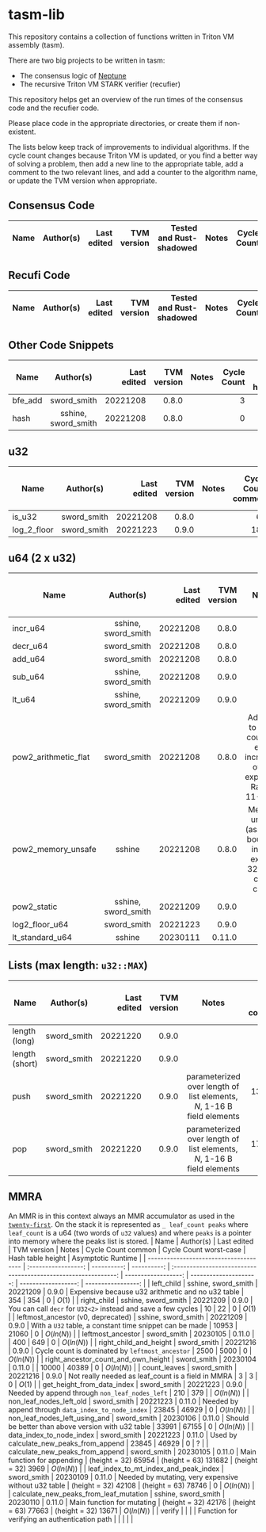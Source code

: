 # tasm-lib

This repository contains a collection of functions written in Triton VM assembly (tasm).

There are two big projects to be written in tasm:
 - The consensus logic of [Neptune](https://neptune.cash/)
 - The recursive Triton VM STARK verifier (recufier)

This repository helps get an overview of the run times of the consensus code and the recufier code.

Please place code in the appropriate directories, or create them if non-existent.

The lists below keep track of improvements to individual algorithms. If the
cycle count changes because Triton VM is updated, or you find a better way of
solving a problem, then add a new line to the appropriate table, add a comment
to the two relevant lines, and add a counter to the algorithm name, or update
the TVM version when appropriate.

## Consensus Code
| Name | Author(s) | Last edited | TVM version | Tested and Rust-shadowed | Notes | Cycle Count | Asymptotic Runtime |
| ---- | :-------: | ----------: | ----------: | -----------------------: | :---: | ----------: | -----------------: |

## Recufi Code
| Name | Author(s) | Last edited | TVM version | Tested and Rust-shadowed | Notes | Cycle Count | Asymptotic Runtime |
| ---- | :-------: | ----------: | ----------: | -----------------------: | :---: | ----------: | -----------------: |

## Other Code Snippets
| Name    |      Author(s)      | Last edited | TVM version | Notes | Cycle Count | Hash table height | Asymptotic Runtime |
| ------- | :-----------------: | ----------: | ----------: | :---: | ----------: | ----------------: | -----------------: |
| bfe_add |     sword_smith     |    20221208 |       0.8.0 |       |           3 |                 0 |                    |
| hash    | sshine, sword_smith |    20221208 |       0.8.0 |       |           0 |                 9 |                    |

## u32
| Name        |  Author(s)  | Last edited | TVM version | Notes | Cycle Count common | Cycle Count worst-case | Hash table height | Asymptotic Runtime |
| ----------- | :---------: | ----------: | ----------: | :---: | -----------------: | ---------------------: | ----------------: | -----------------: |
| is_u32      | sword_smith |    20221208 |       0.8.0 |       |                 68 |                     68 |                 0 |                    |
| log_2_floor | sword_smith |    20221223 |       0.9.0 |       |                180 |                    354 |                 0 |             $O(N)$ |

## u64 (2 x u32)
| Name                 |      Author(s)      | Last edited | TVM version |                                   Notes                                   | Cycle Count common | Cycle Count worst-case | Hash table height | Asymptotic Runtime |
| -------------------- | :-----------------: | ----------: | ----------: | :-----------------------------------------------------------------------: | -----------------: | ---------------------: | ----------------: | -----------------: |
| incr_u64             | sshine, sword_smith |    20221208 |       0.8.0 |                                                                           |                  8 |                     20 |                 0 |             $O(1)$ |
| decr_u64             |     sword_smith     |    20221208 |       0.8.0 |                                                                           |                  8 |                     20 |                 0 |             $O(1)$ |
| add_u64              |     sword_smith     |    20221208 |       0.8.0 |                                                                           |                150 |                    158 |                 0 |             $O(1)$ |
| sub_u64              | sshine, sword_smith |    20221208 |       0.9.0 |                                                                           |                 84 |                     92 |                 0 |             $O(1)$ |
| lt_u64               | sshine, sword_smith |    20221209 |       0.9.0 |                                                                           |                154 |                    311 |                 0 |             $O(1)$ |
| pow2_arithmetic_flat |     sword_smith     |    20221208 |       0.8.0 | Adds 17 to cycle count for each increment of the exponent. Range: 11-1090 |                563 |                   1090 |                 0 |             $O(N)$ |
| pow2_memory_unsafe   |       sshine        |    20221208 |       0.8.0 |    Memory unsafe (assumes bounded input), exp >= 32 => +3 cycle count     |         12 (+ 165) |             15 (+ 165) |                 0 |             $O(1)$ |
| pow2_static          | sshine, sword_smith |    20221209 |       0.9.0 |                                                                           |                264 |                    264 |                 0 |             $O(1)$ |
| log2_floor_u64       |     sword_smith     |    20221223 |       0.9.0 |                                                                           |                193 |                    369 |                 0 |         $O(ln(N))$ |
| lt_standard_u64      |       sshine        |    20230111 |      0.11.0 |

## Lists (max length: `u32::MAX`)
| Name           |  Author(s)  | Last edited | TVM version |                                 Notes                                  | Cycle Count common | Cycle Count worst-case | Hash table height | Asymptotic Runtime |
| -------------- | :---------: | ----------: | ----------: | :--------------------------------------------------------------------: | -----------------: | ---------------------: | ----------------: | -----------------: |
| length (long)  | sword_smith |    20221220 |       0.9.0 |                                                                        |                  6 |                      6 |                 0 |             $O(1)$ |
| length (short) | sword_smith |    20221220 |       0.9.0 |                                                                        |                  4 |                      4 |                 0 |             $O(1)$ |
| push           | sword_smith |    20221220 |       0.9.0 | parameterized over length of list elements, $N$, 1-16 B field elements |    13 + $5\cdot N$ |        13 + $5\cdot N$ |                 0 |             $O(1)$ |
| pop            | sword_smith |    20221220 |       0.9.0 | parameterized over length of list elements, $N$, 1-16 B field elements |    17 + $5\cdot N$ |        17 + $5\cdot N$ |                 0 |             $O(1)$ |

## MMRA
An MMR is in this context always an MMR accumulator as used in the [`twenty-first`](https://github.com/Neptune-Crypto/twenty-first/blob/master/twenty-first/src/util_types/mmr/mmr_accumulator.rs). On the stack it is represented as `_ leaf_count peaks` where `leaf_count` is a u64 (two words of `u32` values) and where `peaks` is a pointer into memory where the peaks list is stored.
| Name                                   |      Author(s)      | Last edited | TVM version |                             Notes                              |  Cycle Count common | Cycle Count worst-case |   Hash table height | Asymptotic Runtime |
| -------------------------------------- | :-----------------: | ----------: | ----------: | :------------------------------------------------------------: | ------------------: | ---------------------: | ------------------: | -----------------: |
| left_child                             | sshine, sword_smith |    20221209 |       0.9.0 |       Expensive because u32 arithmetic and no u32 table        |                 354 |                    354 |                   0 |             $O(1)$ |
| right_child                            | sshine, sword_smith |    20221209 |       0.9.0 | You can call `decr` for `U32<2>` instead and save a few cycles |                  10 |                     22 |                   0 |             $O(1)$ |
| leftmost_ancestor (v0, deprecated)     | sshine, sword_smith |    20221209 |       0.9.0 |    With a `U32` table, a constant time snippet can be made     |               10953 |                  21060 |                   0 |         $O(ln(N))$ |
| leftmost_ancestor                      |     sword_smith     |    20230105 |      0.11.0 |                                                                |                 400 |                    649 |                   0 |         $O(ln(N))$ |
| right_child_and_height                 |     sword_smith     |    20221216 |       0.9.0 |        Cycle count is dominated by `leftmost_ancestor`         |                2500 |                   5000 |                   0 |         $O(ln(N))$ |
| right_ancestor_count_and_own_height    |     sword_smith     |    20230104 |      0.11.0 |                                                                |               10000 |                  40389 |                   0 |         $O(ln(N))$ |
| count_leaves                           |     sword_smith     |    20221216 |       0.9.0 |       Not really needed as leaf_count is a field in MMRA       |                   3 |                      3 |                   0 |             $O(1)$ |
| get_height_from_data_index             |     sword_smith     |    20221223 |       0.9.0 |         Needed by append through `non_leaf_nodes_left`         |                 210 |                    379 |                     |         $O(ln(N))$ |
| non_leaf_nodes_left_old                |     sword_smith     |    20221223 |      0.11.0 |      Needed by append through `data_index_to_node_index`       |               23845 |                  46929 |                   0 |         $O(ln(N))$ |
| non_leaf_nodes_left_using_and          |     sword_smith     |    20230106 |      0.11.0 |       Should be better than above version with u32 table       |               33991 |                  67155 |                   0 |         $O(ln(N))$ |
| data_index_to_node_index               |     sword_smith     |    20221223 |      0.11.0 |            Used by calculate_new_peaks_from_append             |               23845 |                  46929 |                   0 |                  ? |
| calculate_new_peaks_from_append        |     sword_smith     |    20230105 |      0.11.0 |                  Main function for appending                   | (height = 32) 65954 |   (height = 63) 131682 |  (height = 32) 3969 |         $O(ln(N))$ |
| leaf_index_to_mt_index_and_peak_index  |     sword_smith     |    20230109 |      0.11.0 |      Needed by mutating, very expensive without u32 table      | (height = 32) 42108 |    (height = 63) 78746 |                   0 |         $O(ln(N))$ |
| calculate_new_peaks_from_leaf_mutation | sshine, sword_smith |    20230110 |      0.11.0 |                   Main function for mutating                   | (height = 32) 42176 |    (height = 63) 77663 | (height = 32) 13671 |         $O(ln(N))$ |
| verify                                 |                     |             |             |         Function for verifying an authentication path          |                     |                        |                     |                    |
